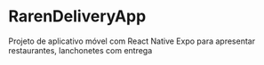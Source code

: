 # RarenDeliveryApp
Projeto de aplicativo móvel com React Native Expo para apresentar restaurantes, lanchonetes com entrega
